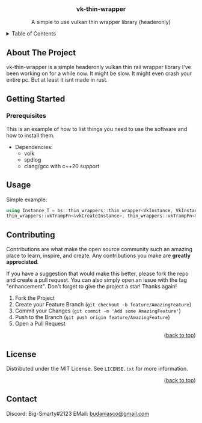 <h3 align="center">vk-thin-wrapper</h3>

  <p align="center">
    A simple to use vulkan thin wrapper library (headeronly)
    <br />
  </p>
</div>



<!-- TABLE OF CONTENTS -->
<details>
  <summary>Table of Contents</summary>
  <ol>
    <li>
      <a href="#about-the-project">About The Project</a>
      <ul>
        <li><a href="#built-with">Built With</a></li>
      </ul>
    </li>
    <li>
      <a href="#getting-started">Getting Started</a>
      <ul>
        <li><a href="#prerequisites">Prerequisites</a></li>
        <li><a href="#installation">Installation</a></li>
      </ul>
    </li>
    <li><a href="#usage">Usage</a></li>
    <li><a href="#roadmap">Roadmap</a></li>
    <li><a href="#contributing">Contributing</a></li>
    <li><a href="#license">License</a></li>
    <li><a href="#contact">Contact</a></li>
    <li><a href="#acknowledgments">Acknowledgments</a></li>
  </ol>
</details>



<!-- ABOUT THE PROJECT -->
## About The Project

vk-thin-wrapper is a simple headeronly vulkan thin raii wrapper library I've been working on for a while now.
It might be slow.
It might even crash your entire pc.
But at least it isnt made in rust.


<!-- GETTING STARTED -->
## Getting Started

### Prerequisites

This is an example of how to list things you need to use the software and how to install them.
* Dependencies:
  - volk
  - spdlog
  - clang/gcc with c++20 support

<!-- USAGE EXAMPLES -->
## Usage

Simple example:

```c++
using Instance_T = bs::thin_wrappers::thin_wrapper<VkInstance, VkInstanceCreateInfo, no_parent_t, 
thin_wrappers::vkTrampFn<&vkCreateInstance>, thin_wrappers::vkTrampFn<&vkDestroyInstance>>;
```

<!-- CONTRIBUTING -->
## Contributing

Contributions are what make the open source community such an amazing place to learn, inspire, and create. Any contributions you make are **greatly appreciated**.

If you have a suggestion that would make this better, please fork the repo and create a pull request. You can also simply open an issue with the tag "enhancement".
Don't forget to give the project a star! Thanks again!

1. Fork the Project
2. Create your Feature Branch (`git checkout -b feature/AmazingFeature`)
3. Commit your Changes (`git commit -m 'Add some AmazingFeature'`)
4. Push to the Branch (`git push origin feature/AmazingFeature`)
5. Open a Pull Request

<p align="right">(<a href="#readme-top">back to top</a>)</p>



<!-- LICENSE -->
## License

Distributed under the MIT License. See `LICENSE.txt` for more information.

<p align="right">(<a href="#readme-top">back to top</a>)</p>



<!-- CONTACT -->
## Contact

Discord: Big-Smarty#2123
EMail: budaniasco@gmail.com
